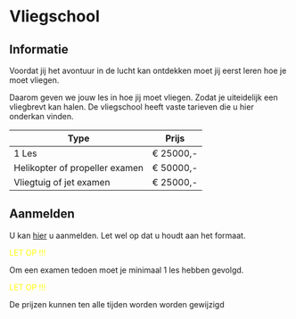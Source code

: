 # Vliegschool

## Informatie
Voordat jij het avontuur in de lucht kan ontdekken moet jij eerst leren hoe je moet vliegen.

Daarom geven we jouw les in hoe jij moet vliegen. Zodat je uiteidelijk een vliegbrevt kan halen. De vliegschool heeft vaste tarieven die u hier onderkan vinden. 


| Type | Prijs |
|---|---|
| 1 Les | € 25000,-
|Helikopter of propeller examen | € 50000,-|
|Vliegtuig of jet examen | € 25000,- |

## Aanmelden 
U kan [hier](https://discord.gg/ccuBFCRwFW) u aanmelden. Let wel op dat u houdt aan het formaat.

<span style="color: yellow"> LET OP !!! </span>

Om een examen tedoen moet je minimaal 1 les hebben gevolgd. 


<span style="color: yellow"> LET OP !!! </span>
 
De prijzen kunnen ten alle tijden worden worden gewijzigd

